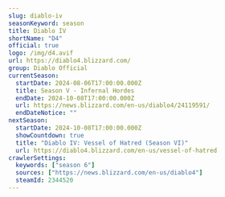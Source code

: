 ```yaml
---
slug: diablo-iv
seasonKeyword: season
title: Diablo IV
shortName: "D4"
official: true
logo: /img/d4.avif
url: https://diablo4.blizzard.com/
group: Diablo Official
currentSeason:
  startDate: 2024-08-06T17:00:00.000Z
  title: Season V - Infernal Hordes
  endDate: 2024-10-08T17:00:00.000Z
  url: https://news.blizzard.com/en-us/diablo4/24119591/
  endDateNotice: ""
nextSeason:
  startDate: 2024-10-08T17:00:00.000Z
  showCountdown: true
  title: "Diablo IV: Vessel of Hatred (Season VI)"
  url: https://diablo4.blizzard.com/en-us/vessel-of-hatred
crawlerSettings:
  keywords: ["season 6"]
  sources: ["https://news.blizzard.com/en-us/diablo4"]
  steamId: 2344520
---
```

